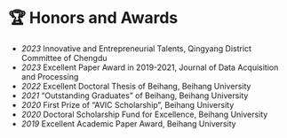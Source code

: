 # 🏆 Honors and Awards
- *2023* Innovative and Entrepreneurial Talents, Qingyang District Committee of Chengdu
- *2023* Excellent Paper Award in 2019-2021, Journal of Data Acquisition and Processing
- *2022* Excellent Doctoral Thesis of Beihang, Beihang University
- *2021* “Outstanding Graduates” of Beihang, Beihang University
- *2020* First Prize of “AVIC Scholarship”, Beihang University
- *2020* Doctoral Scholarship Fund for Excellence, Beihang University
- *2019* Excellent Academic Paper Award, Beihang University